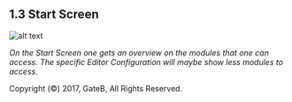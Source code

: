 ## 1.3 Start Screen


![alt text](//reference/dummy.png "this is a placeholder")

*On the Start Screen one gets an overview on the modules that one can access.
The specific Editor Configuration will maybe show less modules to access.*

Copyright (©) 2017, GateB, All Rights Reserved.
